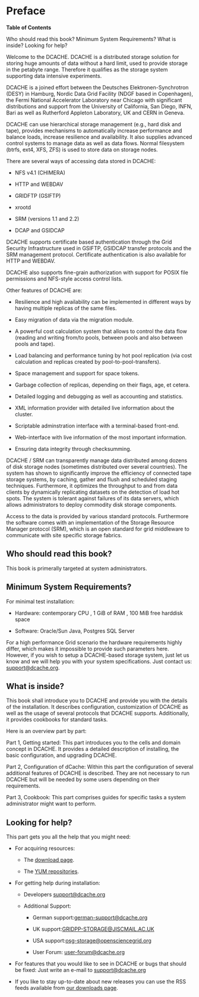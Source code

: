 Preface
=======

**Table of Contents**

Who should read this book?
Minimum System Requirements?
What is inside?
Looking for help?

Welcome to the DCACHE. DCACHE is a distributed storage solution for storing huge amounts of data without a hard limit, used to provide storage in the petabyte range. Therefore it qualifies as the storage system supporting data intensive experiments.

DCACHE is a joined effort between the Deutsches Elektronen-Synchrotron (DESY) in Hamburg, Nordic Data Grid Facility (NDGF based in Copenhagen), the Fermi National Accelerator Laboratory near Chicago with significant distributions and support from the University of California, San Diego, INFN, Bari as well as Rutherford Appleton Laboratory, UK and CERN in Geneva.

DCACHE can use hierarchical storage management (e.g., hard disk and tape), provides mechanisms to automatically increase performance and balance loads, increase resilience and availability. It also supplies advanced control systems to manage data as well as data flows. Normal filesystem (btrfs, ext4, XFS, ZFS) is used to store data on storage nodes.

There are several ways of accessing data stored in DCACHE:

-   NFS v4.1 (CHIMERA)

-   HTTP and WEBDAV

-   GRIDFTP (GSIFTP)

-   xrootd

-   SRM (versions 1.1 and 2.2)

-   DCAP and GSIDCAP

DCACHE supports certificate based authentication through the Grid Security Infrastructure used in GSIFTP, GSIDCAP transfer protocols and the SRM management protocol. Certificate authentication is also available for HTTP and WEBDAV.

DCACHE also supports fine-grain authorization with support for POSIX file permissions and NFS-style access control lists.

Other features of DCACHE are:

-   Resilience and high availability can be implemented in different ways by having multiple replicas of the same files.

-   Easy migration of data via the migration module.

-   A powerful cost calculation system that allows to control the data flow (reading and writing from/to pools, between pools and also between pools and tape).

-   Load balancing and performance tuning by hot pool replication (via cost calculation and replicas created by pool-to-pool-transfers).

-   Space management and support for space tokens.

-   Garbage collection of replicas, depending on their flags, age, et cetera.

-   Detailed logging and debugging as well as accounting and statistics.

-   XML information provider with detailed live information about the cluster.

-   Scriptable adminstration interface with a terminal-based front-end.

-   Web-interface with live information of the most important information.

-   Ensuring data integrity through checksumming.

DCACHE / SRM can transparently manage data distributed among dozens of disk storage nodes (sometimes distributed over several countries). The system has shown to significantly improve the efficiency of connected tape storage systems, by caching, gather and flush and scheduled staging techniques. Furthermore, it optimizes the throughput to and from data clients by dynamically replicating datasets on the detection of load hot spots. The system is tolerant against failures of its data servers, which allows administrators to deploy commodity disk storage components.

Access to the data is provided by various standard protocols. Furthermore the software comes with an implementation of the Storage Resource Manager protocol (SRM), which is an open standard for grid middleware to communicate with site specific storage fabrics.

Who should read this book?
--------------------------

This book is primerally targeted at system administrators.

Minimum System Requirements?
----------------------------

For minimal test installation:

-   Hardware: contemporary CPU , 1 GiB of RAM , 100 MiB free harddisk space

-   Software: Oracle/Sun Java, Postgres SQL Server

For a high performance Grid scenario the hardware requirements highly differ, which makes it impossible to provide such parameters here. However, if you wish to setup a DCACHE-based storage system, just let us know and we will help you with your system specifications. Just contact us: <support@dcache.org>.

What is inside?
---------------

This book shall introduce you to DCACHE and provide you with the details of the installation. It describes configuration, customization of DCACHE as well as the usage of several protocols that DCACHE supports. Additionally, it provides cookbooks for standard tasks.

Here is an overview part by part:

Part 1, Getting started: This part introduces you to the cells and domain concept in DCACHE. It provides a detailed description of installing, the basic configuration, and upgrading DCACHE.

Part 2, Configuration of dCache: Within this part the configuration of several additional features of DCACHE is described. They are not necessary to run DCACHE but will be needed by some users depending on their requirements.

Part 3, Cookbook: This part comprises guides for specific tasks a system administrator might want to perform.

Looking for help?
-----------------

This part gets you all the help that you might need:

-   For acquiring resources:

    -   The [download page].

    -   The [YUM repositories].

-   For getting help during installation:

    -   Developers <support@dcache.org>

    -   Additional Support:

        -   German support:<german-support@dcache.org>

        -   UK support:<GRIDPP-STORAGE@JISCMAIL.AC.UK>

        -   USA support:<osg-storage@opensciencegrid.org>

        -   User Forum: <user-forum@dcache.org>

-   For features that you would like to see in DCACHE or bugs that should be fixed: Just write an e-mail to <support@dcache.org>

-   If you like to stay up-to-date about new releases you can use the RSS feeds available from [our downloads page][download page].

  [download page]: http://www.dcache.org/downloads
  [YUM repositories]: http://trac.dcache.org/projects/dcache/wiki/manuals/Yum
